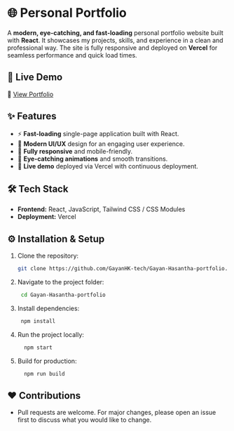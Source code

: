# 🌐 Personal Portfolio

A **modern, eye-catching, and fast-loading** personal portfolio website built with **React**. It showcases my projects, skills, and experience in a clean and professional way. The site is fully responsive and deployed on **Vercel** for seamless performance and quick load times.

## 🚀 Live Demo
🔗 [View Portfolio](https://gayan-hasantha-portfolio.vercel.app)

## ✨ Features
- ⚡ **Fast-loading** single-page application built with React.
- 🎨 **Modern UI/UX** design for an engaging user experience.
- 📱 **Fully responsive** and mobile-friendly.
- 🌙 **Eye-catching animations** and smooth transitions.
- 🔗 **Live demo** deployed via Vercel with continuous deployment.

## 🛠️ Tech Stack
- **Frontend:** React, JavaScript, Tailwind CSS / CSS Modules
- **Deployment:** Vercel


## ⚙️ Installation & Setup
1. Clone the repository:
    ```bash
    git clone https://github.com/GayanHK-tech/Gayan-Hasantha-portfolio.git
    ```
2. Navigate to the project folder:
    ```bash
     cd Gayan-Hasantha-portfolio
    ```
3. Install dependencies:
    ```bash
     npm install
    ```
4. Run the project locally:
    ```bash
      npm start
    ```
5. Build for production:
    ```bash
      npm run build
    ```

## ❤️ Contributions

- Pull requests are welcome. For major changes, please open an issue first to discuss what you would like to change.


